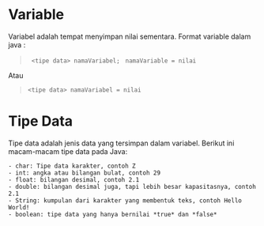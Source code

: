# Variable

Variabel adalah tempat menyimpan nilai sementara.
Format variable dalam java :

> ``` <tipe data> namaVariabel;```
> ``` namaVariable = nilai```

Atau

> ``` <tipe data> namaVariabel = nilai ```


# Tipe Data

Tipe data adalah jenis data yang tersimpan dalam variabel.
Berikut ini macam-macam tipe data pada Java:

    - char: Tipe data karakter, contoh Z
    - int: angka atau bilangan bulat, contoh 29
    - float: bilangan desimal, contoh 2.1
    - double: bilangan desimal juga, tapi lebih besar kapasitasnya, contoh 2.1
    - String: kumpulan dari karakter yang membentuk teks, contoh Hello World!
    - boolean: tipe data yang hanya bernilai *true* dan *false*





